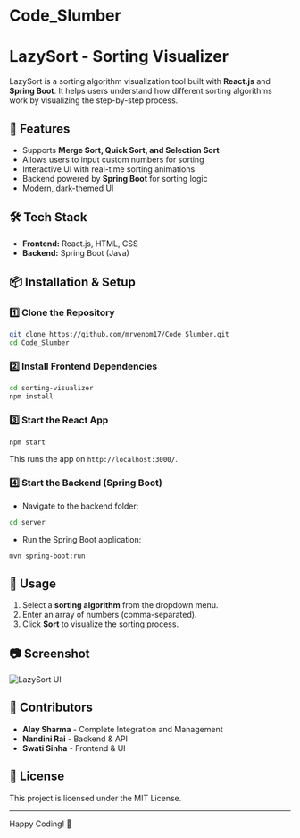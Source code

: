 # Code_Slumber
# LazySort - Sorting Visualizer

LazySort is a sorting algorithm visualization tool built with **React.js** and **Spring Boot**. It helps users understand how different sorting algorithms work by visualizing the step-by-step process.

## 🚀 Features
- Supports **Merge Sort, Quick Sort, and Selection Sort**
- Allows users to input custom numbers for sorting
- Interactive UI with real-time sorting animations
- Backend powered by **Spring Boot** for sorting logic
- Modern, dark-themed UI

## 🛠 Tech Stack
- **Frontend:** React.js, HTML, CSS
- **Backend:** Spring Boot (Java)

## 📦 Installation & Setup

### 1️⃣ Clone the Repository
```sh
git clone https://github.com/mrvenom17/Code_Slumber.git
cd Code_Slumber
```

### 2️⃣ Install Frontend Dependencies
```sh
cd sorting-visualizer
npm install
```

### 3️⃣ Start the React App
```sh
npm start
```
This runs the app on `http://localhost:3000/`.

### 4️⃣ Start the Backend (Spring Boot)
- Navigate to the backend folder:
```sh
cd server
```
- Run the Spring Boot application:
```sh
mvn spring-boot:run
```

## 📌 Usage
1. Select a **sorting algorithm** from the dropdown menu.
2. Enter an array of numbers (comma-separated).
3. Click **Sort** to visualize the sorting process.

## 📷 Screenshot
![LazySort UI](./screenshots/sorting-visualizer.png)

## 🤝 Contributors
- **Alay Sharma** - Complete Integration and Management
- **Nandini Rai** - Backend & API
- **Swati Sinha** - Frontend & UI

## 📝 License
This project is licensed under the MIT License.

---

Happy Coding! 🚀
